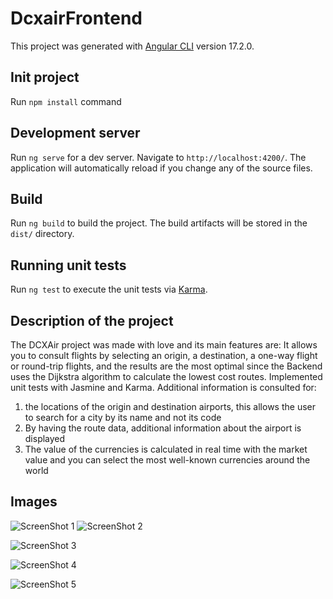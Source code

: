 
# DcxairFrontend

This project was generated with [Angular CLI](https://github.com/angular/angular-cli) version 17.2.0.

## Init project

Run `npm install` command

## Development server

Run `ng serve` for a dev server. Navigate to `http://localhost:4200/`. The application will automatically reload if you change any of the source files.

## Build

Run `ng build` to build the project. The build artifacts will be stored in the `dist/` directory.

## Running unit tests

Run `ng test` to execute the unit tests via [Karma](https://karma-runner.github.io).

## Description of the project
The DCXAir project was made with love and its main features are:
It allows you to consult flights by selecting an origin, a destination, a one-way flight or round-trip flights, and the results are the most optimal since the Backend uses the Dijkstra algorithm to calculate the lowest cost routes.
Implemented unit tests with Jasmine and Karma.
Additional information is consulted for:
1. the locations of the origin and destination airports, this allows the user to search for a city by its name and not its code
2. By having the route data, additional information about the airport is displayed
3. The value of the currencies is calculated in real time with the market value and you can select the most well-known currencies around the world

## Images
![ScreenShot 1](https://github.com/RichardBolanos/dcxair-frontend/blob/main/screenshots/Screenshot1.png?raw=true)
![ScreenShot 2](https://github.com/RichardBolanos/dcxair-frontend/blob/main/screenshots/Screenshot2.png?raw=true)

![ScreenShot 3](https://github.com/RichardBolanos/dcxair-frontend/blob/main/screenshots/Screenshot3.png?raw=true)

![ScreenShot 4](https://github.com/RichardBolanos/dcxair-frontend/blob/main/screenshots/Screenshot4.png?raw=true)

![ScreenShot 5](https://github.com/RichardBolanos/dcxair-frontend/blob/main/screenshots/Screenshot5.png?raw=true)